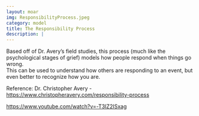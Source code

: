 ```yaml
---
layout: moar
img: ResponsibilityProcess.jpeg
category: model
title: The Responsibility Process
description: |
---
```


 Based off of Dr. Avery’s field studies, this process (much like the psychological stages of grief) models how people respond when things go wrong.  
This can be used to understand how others are responding to an event, but even better to recognize how you are.

Reference:
Dr. Christopher Avery - https://www.christopheravery.com/responsibility-process

https://www.youtube.com/watch?v=-T3IZ2ISxag